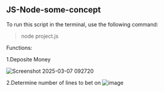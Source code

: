 ## JS-Node-some-concept

To run this script in the terminal, use the following command:
>node project.js

Functions:

1.Deposite Money

![Screenshot 2025-03-07 092720](https://github.com/user-attachments/assets/42cae4f1-e4a3-404a-b896-288da9ffd264)

2.Determine number of lines to bet on
![image](https://github.com/user-attachments/assets/c844a3f6-702d-4f06-89a6-1a13b1aa9caa)
